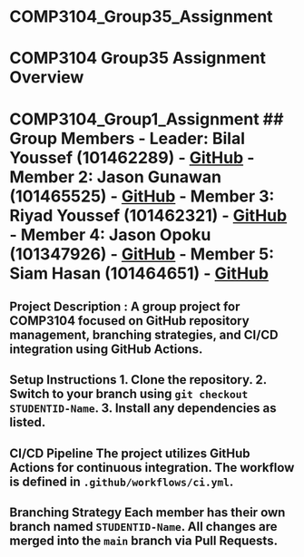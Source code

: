 # COMP3104_Group35_Assignment
# COMP3104 Group35 Assignment Overview
# COMP3104_Group1_Assignment ## Group Members - **Leader:** Bilal Youssef (101462289) - [GitHub](https://github.com/Bajorum) - **Member 2:** Jason Gunawan (101465525) - [GitHub](https://github.com/AureliusJ) - **Member 3:** Riyad Youssef (101462321) - [GitHub](https://github.com/johnsmith) - **Member 4:** Jason Opoku (101347926) - [GitHub](https://github.com/JasonO0619) - **Member 5:** Siam Hasan (101464651) - [GitHub](https://github.com/siam9922) 



## Project Description : A group project for COMP3104 focused on GitHub repository management, branching strategies, and CI/CD integration using GitHub Actions.


## Setup Instructions 1. Clone the repository. 2. Switch to your branch using `git checkout STUDENTID-Name`. 3. Install any dependencies as listed. 


## CI/CD Pipeline The project utilizes GitHub Actions for continuous integration. The workflow is defined in `.github/workflows/ci.yml`. 


## Branching Strategy Each member has their own branch named `STUDENTID-Name`. All changes are merged into the `main` branch via Pull Requests.
